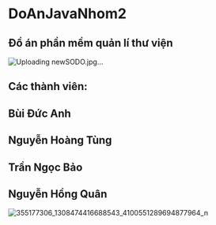 # DoAnJavaNhom2
## Đồ án phần mềm quản lí thư viện

![Uploading newSODO.jpg…]()

## Các thành viên:
## Bùi Đức Anh
## Nguyễn Hoàng Tùng 
## Trần Ngọc Bảo
## Nguyễn Hồng Quân 
![355177306_1308474416688543_4100551289694877964_n](https://github.com/CT070303DAnh/DoAnJavaNhom2/assets/134196542/7080334f-e089-4a14-b959-f89c1296c11b)
